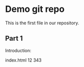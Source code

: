 # Demo git repo

This is the first file in our repository.

## Part 1
Introduction:

index.html
12 343
